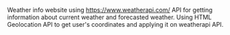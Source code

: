 Weather info website using https://www.weatherapi.com/ API for getting information about current weather and forecasted weather.
Using HTML Geolocation API to get user's coordinates and applying it on weatherapi API.